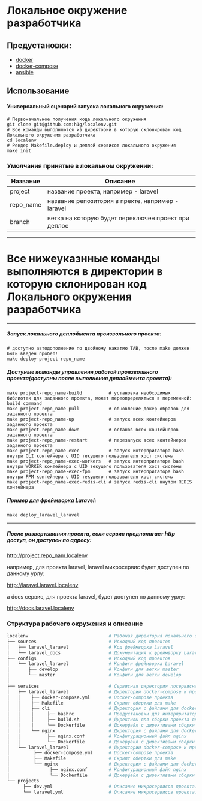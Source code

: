 # Локальное окружение разработчика 
## Предустановки:
 - [docker](https://docs.docker.com/engine/install/ubuntu/)
 - [docker-compose](https://docs.docker.com/compose/install/)
 - [ansible](https://docs.ansible.com/ansible/latest/installation_guide/intro_installation.html)

## Использование
#### Универсальный сценарий запуска локального окружения:
```shell
# Первоначальное получения кода локального окружения
git clone git@github.com:h1g/localenv.git
# Все команды выполняются из директории в которую склонирован код Локального окружения разработчика
cd localenv
# Рендер Makefile.deploy и деплой сервисов локального окружения
make init
```
### Умолчания принятые в  локальном окружении:
  Название       | Описание
|-------------------|---------
|project| название проекта, например - laravel|
|repo_name| название репозитория в пректе, например - laravel|
| branch | ветка на которую будет переключен проект при деплое  |

-----------------

# Все нижеуказнные команды выполняются в директории в которую склонирован код Локального окружения разработчика
-----------------

##### Запуск локального деплоймента произвольного проекта:
```shell
# доступно автодополнение по двойному нажатию TAB, после make должен быть введен пробел!
make deploy-project-repo_name
```

##### Достуные команды управления работой произвольного проекта(доступны после выполнения деплоймента проекта):
```shell
make project-repo_name-build          # установка необходимых библиотек для заданного проекта, может переопределяться в переменной: build_command
make project-repo_name-pull           # обновление докер образов для заданного проекта
make project-repo_name-up             # запуск всех контейнеров заданного проекта
make project-repo_name-down           # останов всех контейнеров заданного проекта
make project-repo_name-restart        # перезапуск всех контейнеров заданного проекта
make project-repo_name-exec           # запуск интерпритатора bash внутри CLI контейнера c UID текущего пользователя хост системы
make project-repo_name-exec-workers   # запуск интерпритатора bash внутри WORKER контейнера c UID текущего пользователя хост системы
make project-repo_name-exec-fpm       # запуск интерпритатора bash внутри FPM контейнера c UID текущего пользователя хост системы
make project-repo_name-exec-redis-cli # запуск redis-cli внутри REDIS контейнера 
```

##### Пример для фреймворка Laravel: 
```shell
make deploy_laravel_laravel
```

-----------------



##### После развертывания проекта, если сервис предполагает http доcтуп, он доступен по адресу:
http://project.repo_nam.localenv

например, для проекта laravel, laravel микросервис будет доступен по данному урлу:

http://laravel.laravel.localenv

а docs сервис, для проекта laravel, будет доступен по данному урлу:

http://docs.laravel.localenv

### Структура рабочего окружения и описание
```bash
localenv                              # Рабочая директория локального окружения                                         
├── sources                           # Исходный код проектов
│   ├── laravel_laravel               # Код фреймворка Laravel
│   └── laravel_docs                  # Документация к фреймворку Laravel
├── configs                           # Исходный код проектов
│   └── laravel_laravel               # Конфиги фреймворка Laravel
│       ├── develop                   # Конфиги для ветки master
│       └── master                    # Конфиги для ветки develop
│    
├── services                          # Сервисная директория посервисными папками для каждого сервиса
│   ├── laravel_laravel               # Директории docker-compose и прочих нужный файлов для colibri_api_s1
│   │    ├── docker-compose.yml       # Docker-compose проекта
│   │    ├── Makefile                 # Скрипт обертки для make
│   │    ├── cli                      # Директория с файлами для docker-compose сервиса cli
│   │    │     ├── bashrc             # Предустановки для интерпритатора командной строки bash для docker-compose сервиса cli
│   │    │     ├── build.sh           # Директивы для сборки проекта для docker-compose сервиса cli
│   │    │     └── Dockerfile         # Докерфайл с директивами сборки докер образа для docker-compose сервиса cli
│   │    └── nginx                    # Директория с файлами для docker-compose сервиса nginx
│   │          ├── nginx.conf         # Конфигурационный файл nginx
│   │          └── Dockerfile         # Докерфайл с директивами сборки докер образа для docker-compose сервиса nginx
│   └── laravel_laravel               # Директории docker-compose и прочих нужный файлов для colibri_api_s1
│         ├── docker-compose.yml      # Docker-compose проекта
│         ├── Makefile                # Скрипт обертки для make
│         └── nginx                   # Директория с файлами для docker-compose сервиса nginx
│               ├── nginx.conf        # Конфигурационный файл nginx
│               └── Dockerfile        # Докерфайл с директивами сборки докер образа для docker-compose сервиса nginx
└── projects
      ├── dev.yml                     # Описание микросервисов проекта: Локального окружения разработчика
      └── laravel.yml                 # Описание микросервисов проекта: Laravel
